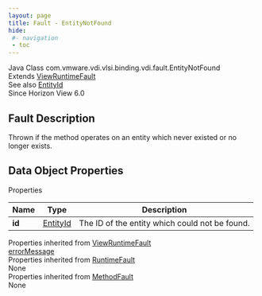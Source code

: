 ```yaml
---
layout: page
title: Fault - EntityNotFound
hide:
 #- navigation
 - toc
---
```






Java Class
    com.vmware.vdi.vlsi.binding.vdi.fault.EntityNotFound  
Extends
     [ViewRuntimeFault](vdi.fault.ViewRuntimeFault.md)  
See also
     [EntityId](vdi.EntityId.md)  
Since 
    Horizon View 6.0

## Fault Description 

Thrown if the method operates on an entity which never existed or no longer exists. 

## Data Object Properties

Properties

Name |  Type |  Description   
---|---|---  
**id**| [EntityId](vdi.EntityId.md)|  The ID of the entity which could not be found.   
  
Properties inherited from [ViewRuntimeFault](vdi.fault.ViewRuntimeFault.md)  
[errorMessage](vdi.fault.ViewRuntimeFault.md#errorMessage)  
Properties inherited from [RuntimeFault](vmodl.RuntimeFault.md)  
None  
Properties inherited from [MethodFault](vmodl.MethodFault.md)  
None  
  
  

  
  

